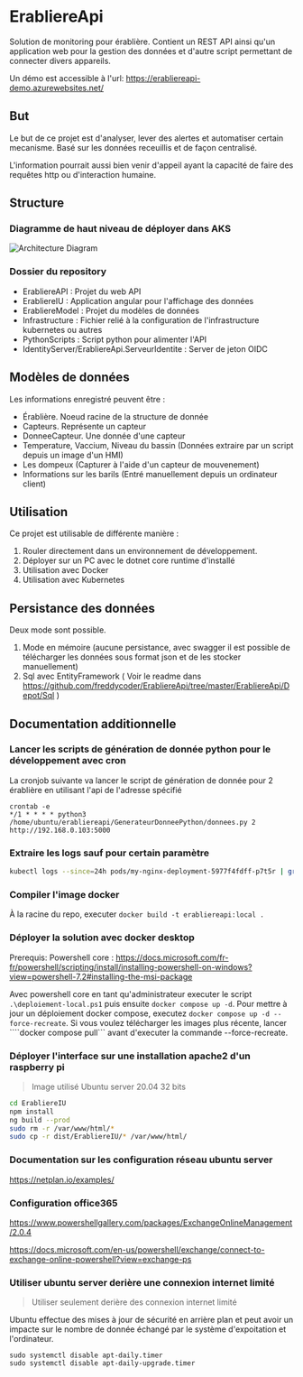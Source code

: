 # ErabliereApi
Solution de monitoring pour érablière. Contient un REST API ainsi qu'un application web pour la gestion des données et d'autre script permettant de connecter divers appareils.

Un démo est accessible à l'url: https://erabliereapi-demo.azurewebsites.net/

## But
Le but de ce projet est d'analyser, lever des alertes et automatiser certain mecanisme. Basé sur les données receuillis et de façon centralisé.

L'information pourrait aussi bien venir d'appeil ayant la capacité de faire des requêtes http ou d'interaction humaine.

## Structure

### Diagramme de haut niveau de déployer dans AKS

![Architecture Diagram](https://github.com/freddycoder/ErabliereApi/blob/master/ErabliereApi.drawio.png?raw=true)

### Dossier du repository
- ErabliereAPI : Projet du web API
- ErabliereIU : Application angular pour l'affichage des données
- ErabliereModel : Projet du modèles de données
- Infrastructure : Fichier relié à la configuration de l'infrastructure	kubernetes ou autres
- PythonScripts : Script python pour alimenter l'API
- IdentityServer/ErabliereApi.ServeurIdentite : Server de jeton OIDC

## Modèles de données
Les informations enregistré peuvent être :

- Érablière. Noeud racine de la structure de donnée
- Capteurs. Représente un capteur
- DonneeCapteur. Une donnée d'une capteur
- Temperature, Vaccium, Niveau du bassin (Données extraire par un script depuis un image d'un HMI)
- Les dompeux (Capturer à l'aide d'un capteur de mouvenement)
- Informations sur les barils (Entré manuellement depuis un ordinateur client)

## Utilisation

Ce projet est utilisable de différente manière :
1. Rouler directement dans un environnement de développement.
2. Déployer sur un PC avec le dotnet core runtime d'installé
2. Utilisation avec Docker
3. Utilisation avec Kubernetes

## Persistance des données

Deux mode sont possible. 

1. Mode en mémoire (aucune persistance, avec swagger il est possible de télécharger les données sous format json et de les stocker manuellement)
2. Sql avec EntityFramework ( Voir le readme dans https://github.com/freddycoder/ErabliereApi/tree/master/ErabliereApi/Depot/Sql )

## Documentation additionnelle

### Lancer les scripts de génération de donnée python pour le développement avec cron

La cronjob suivante va lancer le script de génération de donnée pour 2 érablière en utilisant l'api de l'adresse spécifié

```
crontab -e
*/1 * * * * python3 /home/ubuntu/erabliereapi/GenerateurDonneePython/donnees.py 2 http://192.168.0.103:5000
```

### Extraire les logs sauf pour certain paramètre

```bash
kubectl logs --since=24h pods/my-nginx-deployment-5977f4fdff-p7t5r | grep erabliere | grep -i -v 'param1|param2'
```

### Compiler l'image docker

À la racine du repo, executer ```docker build -t erabliereapi:local .```

### Déployer la solution avec docker desktop

Prerequis: Powershell core : https://docs.microsoft.com/fr-fr/powershell/scripting/install/installing-powershell-on-windows?view=powershell-7.2#installing-the-msi-package

Avec powershell core en tant qu'administrateur executer le script ```.\deploiement-local.ps1``` puis ensuite ```docker compose up -d```. Pour mettre à jour un déploiement docker compose, executez ```docker compose up -d --force-recreate```. Si vous voulez télécharger les images plus récente, lancer ````docker compose pull``` avant d'executer la commande --force-recreate.

### Déployer l'interface sur une installation apache2 d'un raspberry pi

> Image utilisé Ubuntu server 20.04 32 bits

```bash
cd ErabliereIU
npm install
ng build --prod
sudo rm -r /var/www/html/*
sudo cp -r dist/ErabliereIU/* /var/www/html/
```

### Documentation sur les configuration réseau ubuntu server

https://netplan.io/examples/

### Configuration office365

https://www.powershellgallery.com/packages/ExchangeOnlineManagement/2.0.4

https://docs.microsoft.com/en-us/powershell/exchange/connect-to-exchange-online-powershell?view=exchange-ps

### Utiliser ubuntu server derière une connexion internet limité

> Utiliser seulement derière des connexion internet limité

Ubuntu effectue des mises à jour de sécurité en arrière plan et peut avoir un impacte sur le nombre de donnée échangé par le système d'expoitation et l'ordinateur.

```
sudo systemctl disable apt-daily.timer
sudo systemctl disable apt-daily-upgrade.timer
```
